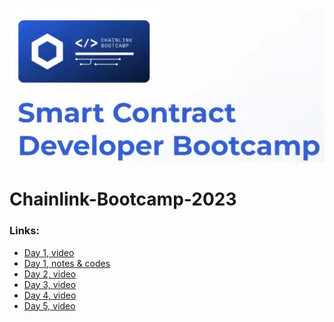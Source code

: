 
![Aquí la descripción de la imagen por si no carga](chainlink.PNG)

# Chainlink-Bootcamp-2023



### Links: 

* [Day 1, video](https://www.youtube.com/watch?v=gMTFa6HOOBc)
* [Day 1, notes & codes](https://github.com/IsraQuanDev/Chainlink-Bootcamp-2023/blob/41a428c6df2f0b16e09c9423aa9887a4c27829fe/Day_1_notes_codes)
* [Day 2, video]()
* [Day 3, video]()
* [Day 4, video]()
* [Day 5, video]()

